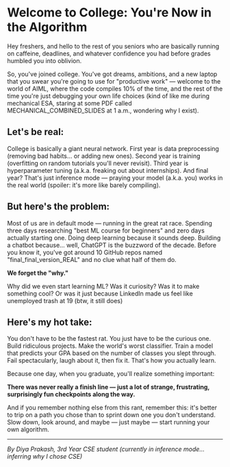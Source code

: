 # Welcome to College: You're Now in the Algorithm

Hey freshers, and hello to the rest of you seniors who are basically running on caffeine, deadlines, and whatever confidence you had before grades humbled you into oblivion.

So, you've joined college. You've got dreams, ambitions, and a new laptop that you swear you're going to use for "productive work" — welcome to the world of AIML, where the code compiles 10% of the time, and the rest of the time you're just debugging your own life choices (kind of like me during mechanical ESA, staring at some PDF called MECHANICAL_COMBINED_SLIDES at 1 a.m., wondering why I exist).

## Let's be real:

College is basically a giant neural network. First year is data preprocessing (removing bad habits… or adding new ones). Second year is training (overfitting on random tutorials you'll never revisit). Third year is hyperparameter tuning (a.k.a. freaking out about internships). And final year? That's just inference mode — praying your model (a.k.a. you) works in the real world (spoiler: it's more like barely compiling).

## But here's the problem:

Most of us are in default mode — running in the great rat race. Spending three days researching "best ML course for beginners" and zero days actually starting one. Doing deep learning because it sounds deep. Building a chatbot because… well, ChatGPT is the buzzword of the decade. Before you know it, you've got around 10 GitHub repos named "final_final_version_REAL" and no clue what half of them do.

**We forget the "why."**

Why did we even start learning ML? Was it curiosity? Was it to make something cool? Or was it just because LinkedIn made us feel like unemployed trash at 19 (btw, it still does)

## Here's my hot take:

You don't have to be the fastest rat. You just have to be the curious one. Build ridiculous projects. Make the world's worst classifier. Train a model that predicts your GPA based on the number of classes you slept through. Fail spectacularly, laugh about it, then fix it. That's how you actually learn.

Because one day, when you graduate, you'll realize something important:

**There was never really a finish line — just a lot of strange, frustrating, surprisingly fun checkpoints along the way.**

And if you remember nothing else from this rant, remember this: it's better to trip on a path you chose than to sprint down one you don't understand. Slow down, look around, and maybe — just maybe — start running your own algorithm.

---

*By Diya Prakash, 3rd Year CSE student (currently in inference mode… inferring why I chose CSE)*